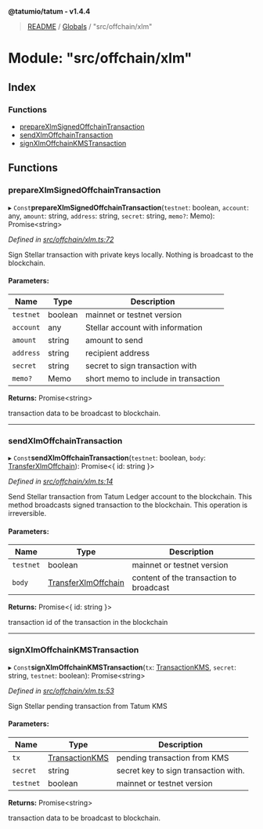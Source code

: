 **@tatumio/tatum - v1.4.4**

> [README](../README.md) / [Globals](../globals.md) / "src/offchain/xlm"

# Module: "src/offchain/xlm"

## Index

### Functions

* [prepareXlmSignedOffchainTransaction](_src_offchain_xlm_.md#preparexlmsignedoffchaintransaction)
* [sendXlmOffchainTransaction](_src_offchain_xlm_.md#sendxlmoffchaintransaction)
* [signXlmOffchainKMSTransaction](_src_offchain_xlm_.md#signxlmoffchainkmstransaction)

## Functions

### prepareXlmSignedOffchainTransaction

▸ `Const`**prepareXlmSignedOffchainTransaction**(`testnet`: boolean, `account`: any, `amount`: string, `address`: string, `secret`: string, `memo?`: Memo): Promise\<string>

*Defined in [src/offchain/xlm.ts:72](https://github.com/tatumio/tatum-js/blob/c5d1e16/src/offchain/xlm.ts#L72)*

Sign Stellar transaction with private keys locally. Nothing is broadcast to the blockchain.

#### Parameters:

Name | Type | Description |
------ | ------ | ------ |
`testnet` | boolean | mainnet or testnet version |
`account` | any | Stellar account with information |
`amount` | string | amount to send |
`address` | string | recipient address |
`secret` | string | secret to sign transaction with |
`memo?` | Memo | short memo to include in transaction |

**Returns:** Promise\<string>

transaction data to be broadcast to blockchain.

___

### sendXlmOffchainTransaction

▸ `Const`**sendXlmOffchainTransaction**(`testnet`: boolean, `body`: [TransferXlmOffchain](../classes/_src_model_request_transferxlmoffchain_.transferxlmoffchain.md)): Promise\<{ id: string  }>

*Defined in [src/offchain/xlm.ts:14](https://github.com/tatumio/tatum-js/blob/c5d1e16/src/offchain/xlm.ts#L14)*

Send Stellar transaction from Tatum Ledger account to the blockchain. This method broadcasts signed transaction to the blockchain.
This operation is irreversible.

#### Parameters:

Name | Type | Description |
------ | ------ | ------ |
`testnet` | boolean | mainnet or testnet version |
`body` | [TransferXlmOffchain](../classes/_src_model_request_transferxlmoffchain_.transferxlmoffchain.md) | content of the transaction to broadcast |

**Returns:** Promise\<{ id: string  }>

transaction id of the transaction in the blockchain

___

### signXlmOffchainKMSTransaction

▸ `Const`**signXlmOffchainKMSTransaction**(`tx`: [TransactionKMS](../classes/_src_model_response_kms_transactionkms_.transactionkms.md), `secret`: string, `testnet`: boolean): Promise\<string>

*Defined in [src/offchain/xlm.ts:53](https://github.com/tatumio/tatum-js/blob/c5d1e16/src/offchain/xlm.ts#L53)*

Sign Stellar pending transaction from Tatum KMS

#### Parameters:

Name | Type | Description |
------ | ------ | ------ |
`tx` | [TransactionKMS](../classes/_src_model_response_kms_transactionkms_.transactionkms.md) | pending transaction from KMS |
`secret` | string | secret key to sign transaction with. |
`testnet` | boolean | mainnet or testnet version |

**Returns:** Promise\<string>

transaction data to be broadcast to blockchain.
